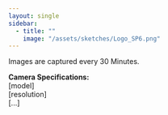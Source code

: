 ```yaml
---
layout: single
sidebar:
  - title: ""
    image: "/assets/sketches/Logo_SP6.png"
---
```


Images are captured every 30 Minutes.

**Camera Specifications:**  
[model]  
[resolution]  
[...]





